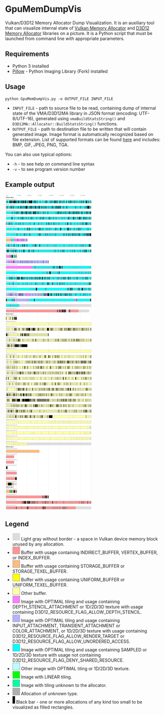 # GpuMemDumpVis

Vulkan/D3D12 Memory Allocator Dump Visualization. 
It is an auxiliary tool that can visualize internal state of [Vulkan Memory Allocator](https://github.com/GPUOpen-LibrariesAndSDKs/VulkanMemoryAllocator) and
[D3D12 Memory Allocator](https://github.com/GPUOpen-LibrariesAndSDKs/D3D12MemoryAllocator) libraries on a picture.
It is a Python script that must be launched from command line with appropriate parameters.

## Requirements

- Python 3 installed
- [Pillow](http://python-pillow.org/) - Python Imaging Library (Fork) installed

## Usage

```
python GpuMemDumpVis.py -o OUTPUT_FILE INPUT_FILE
```

* `INPUT_FILE` - path to source file to be read, containing dump of internal state of the VMA/D3D12MA library in JSON format (encoding: UTF-8/UTF-16), generated using `vmaBuildStatsString()` and `D3D12MA::Allocator::BuildStatsString()` functions.
* `OUTPUT_FILE` - path to destination file to be written that will contain generated image. Image format is automatically recognized based on file extension. List of supported formats can be found [here](http://pillow.readthedocs.io/en/latest/handbook/image-file-formats.html) and includes: BMP, GIF, JPEG, PNG, TGA.

You can also use typical options:

* `-h` - to see help on command line syntax
* `-v` - to see program version number

## Example output

![Example output](README_files/ExampleOutput.png "Example output")

## Legend

* ![Free space](README_files/Legend_Bkg.png "Free space") Light gray without border - a space in Vulkan device memory block unused by any allocation.
* ![Buffer 1](README_files/Legend_Buffer_1.png "Buffer 1") Buffer with usage containing INDIRECT_BUFFER, VERTEX_BUFFER, or INDEX_BUFFER.
* ![Buffer 2](README_files/Legend_Buffer_2.png "Buffer 2") Buffer with usage containing STORAGE_BUFFER or STORAGE_TEXEL_BUFFER.
* ![Buffer 3](README_files/Legend_Buffer_3.png "Buffer 3") Buffer with usage containing UNIFORM_BUFFER or UNIFORM_TEXEL_BUFFER.
* ![Buffer 4](README_files/Legend_Buffer_4.png "Buffer 4") Other buffer.
* ![Image 1](README_files/Legend_Image_1.png "Image 1") Image with OPTIMAL tiling and usage containing DEPTH_STENCIL_ATTACHMENT or 1D/2D/3D texture with usage containing D3D12_RESOURCE_FLAG_ALLOW_DEPTH_STENCIL.
* ![Image 2](README_files/Legend_Image_2.png "Image 2") Image with OPTIMAL tiling and usage containing INPUT_ATTACHMENT, TRANSIENT_ATTACHMENT or COLOR_ATTACHMENT, or 1D/2D/3D texture with usage containing D3D12_RESOURCE_FLAG_ALLOW_RENDER_TARGET or D3D12_RESOURCE_FLAG_ALLOW_UNORDERED_ACCESS.
* ![Image 3](README_files/Legend_Image_3.png "Image 3") Image with OPTIMAL tiling and usage containing SAMPLED or 1D/2D/3D texture with usage not containing D3D12_RESOURCE_FLAG_DENY_SHARED_RESOURCE.
* ![Image 4](README_files/Legend_Image_4.png "Image 4") Other image with OPTIMAL tiling or 1D/2D/3D texture.
* ![Image Linear](README_files/Legend_Image_Linear.png "Image Linear") Image with LINEAR tiling.
* ![Image Unknown](README_files/Legend_Image_Unknown.png "Image Unknown") Image with tiling unknown to the allocator.
* ![Unknown](README_files/Legend_Unknown.png "Unknown") Allocation of unknown type.
* ![Details](README_files/Legend_Details.png "Details") Black bar - one or more allocations of any kind too small to be visualized as filled rectangles.
